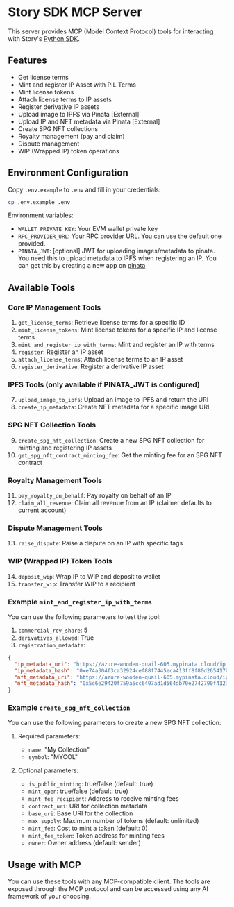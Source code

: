 # Story SDK MCP Server

This server provides MCP (Model Context Protocol) tools for interacting with Story's [Python SDK](https://github.com/storyprotocol/python-sdk/).

## Features

- Get license terms
- Mint and register IP Asset with PIL Terms
- Mint license tokens
- Attach license terms to IP assets
- Register derivative IP assets
- Upload image to IPFS via Pinata [External]
- Upload IP and NFT metadata via Pinata [External]
- Create SPG NFT collections
- Royalty management (pay and claim)
- Dispute management
- WIP (Wrapped IP) token operations

## Environment Configuration

Copy `.env.example` to `.env` and fill in your credentials:

```bash
cp .env.example .env
```

Environment variables:

- `WALLET_PRIVATE_KEY`: Your EVM wallet private key
- `RPC_PROVIDER_URL`: Your RPC provider URL. You can use the default one provided.
- `PINATA_JWT`: [optional] JWT for uploading images/metadata to pinata. You need this to upload metadata to IPFS when registering an IP. You can get this by creating a new app on [pinata](https://pinata.cloud/)

## Available Tools

### Core IP Management Tools
1. `get_license_terms`: Retrieve license terms for a specific ID
2. `mint_license_tokens`: Mint license tokens for a specific IP and license terms
3. `mint_and_register_ip_with_terms`: Mint and register an IP with terms
4. `register`: Register an IP asset
5. `attach_license_terms`: Attach license terms to an IP asset
6. `register_derivative`: Register a derivative IP asset

### IPFS Tools (only available if PINATA_JWT is configured)
7. `upload_image_to_ipfs`: Upload an image to IPFS and return the URI
8. `create_ip_metadata`: Create NFT metadata for a specific image URI

### SPG NFT Collection Tools
9. `create_spg_nft_collection`: Create a new SPG NFT collection for minting and registering IP assets
10. `get_spg_nft_contract_minting_fee`: Get the minting fee for an SPG NFT contract

### Royalty Management Tools
11. `pay_royalty_on_behalf`: Pay royalty on behalf of an IP
12. `claim_all_revenue`: Claim all revenue from an IP (claimer defaults to current account)

### Dispute Management Tools
13. `raise_dispute`: Raise a dispute on an IP with specific tags

### WIP (Wrapped IP) Token Tools
14. `deposit_wip`: Wrap IP to WIP and deposit to wallet
15. `transfer_wip`: Transfer WIP to a recipient

### Example `mint_and_register_ip_with_terms`

You can use the following parameters to test the tool:

1. `commercial_rev_share`: 5
2. `derivatives_allowed`: True
3. `registration_metadata`:

```json
{
  "ip_metadata_uri": "https://azure-wooden-quail-605.mypinata.cloud/ipfs/QmcvC23URQPKSHYB9Xy5AFswy2SKqUYPRg7iYtL5ZqEi7b",
  "ip_metadata_hash": "0xe74a304f3ca32924cef88f7445eca413ff8f80d265417bfc93d6765bb26e4dec",
  "nft_metadata_uri": "https://azure-wooden-quail-605.mypinata.cloud/ipfs/QmegKQTYSeaNgKBncYTPWMJeykHVwDgsiFf493fkXBaWcb",
  "nft_metadata_hash": "0x5c6e29420f759a5cc6497ad1d564db70e2742790f4123225a093209ad55340d7"
}
```

### Example `create_spg_nft_collection`

You can use the following parameters to create a new SPG NFT collection:

1. Required parameters:
   - `name`: "My Collection"
   - `symbol`: "MYCOL"

2. Optional parameters:
   - `is_public_minting`: true/false (default: true)
   - `mint_open`: true/false (default: true)
   - `mint_fee_recipient`: Address to receive minting fees
   - `contract_uri`: URI for collection metadata
   - `base_uri`: Base URI for the collection
   - `max_supply`: Maximum number of tokens (default: unlimited)
   - `mint_fee`: Cost to mint a token (default: 0)
   - `mint_fee_token`: Token address for minting fees
   - `owner`: Owner address (default: sender)

## Usage with MCP

You can use these tools with any MCP-compatible client. The tools are exposed through the MCP protocol and can be accessed using any AI framework of your choosing.
